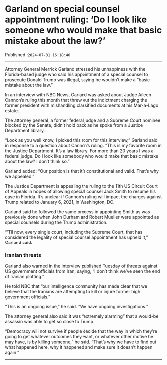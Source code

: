 # Garland on special counsel appointment ruling: ‘Do I look like someone who would make that basic mistake about the law?’

Published :`2024-07-31 16:18:40`

---

Attorney General Merrick Garland stressed his unhappiness with the Florida-based judge who said his appointment of a special counsel to prosecute Donald Trump was illegal, saying he wouldn’t make a “basic mistake about the law.”

In an interview with NBC News, Garland was asked about Judge Aileen Cannon’s ruling this month that threw out the indictment charging the former president with mishandling classified documents at his Mar-a-Lago estate.

The attorney general, a former federal judge and a Supreme Court nominee blocked by the Senate, didn’t hold back as he spoke from a Justice Department library.

“Look as you well know, I picked this room for this interview,” Garland said in response to a question about Cannon’s ruling. “This is my favorite room in the Justice Department. It’s a law library. For more than 20 years I was a federal judge. Do I look like somebody who would make that basic mistake about the law? I don’t think so.”

Garland added: “Our position is that it’s constitutional and valid. That’s why we appealed.”

The Justice Department is appealing the ruling to the 11th US Circuit Court of Appeals in hopes of allowing special counsel Jack Smith to resume his case in Florida. It’s unclear if Cannon’s ruling will impact the charges against Trump related to January 6, 2021, in Washington, DC.

Garland said he followed the same process in appointing Smith as was previously done when John Durham and Robert Mueller were appointed as special counsels during the Trump administration.

“’Til now, every single court, including the Supreme Court, that has considered the legality of special counsel appointment has upheld it,” Garland said.

### Iranian threats

Garland also warned in the interview published Tuesday of threats against US government officials from Iran, saying, “I don’t think we’ve seen the end of Iranian plotting.”

He told NBC that “our intelligence community has made clear that we believe that the Iranians are attempting to kill or injure former high government officials.”

“This is an ongoing issue,” he said. “We have ongoing investigations.”

The attorney general also﻿ said it was “extremely alarming” that a would-be assassin was able to get so close to Trump.

“Democracy will not survive if people decide that the way in which they’re going to get whatever outcomes they want, or whatever other motive he may have, is by killing someone,” he said. “That’s why we have to find out what happened here, why it happened and make sure it doesn’t happen again.”

---

